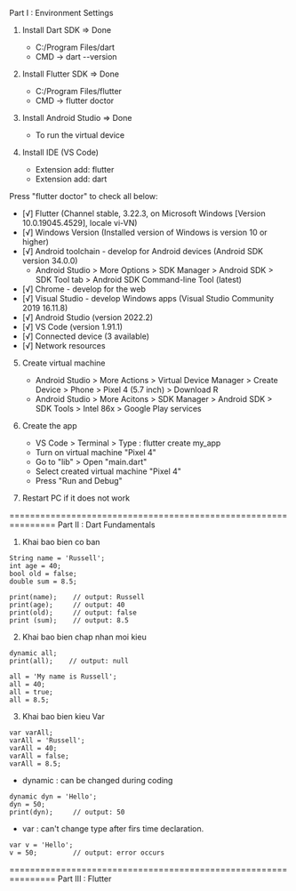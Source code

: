 Part I : Environment Settings
1. Install Dart SDK	=> Done
   - C:/Program Files/dart
   - CMD -> dart --version
   
2. Install Flutter SDK => Done
   - C:/Program Files/flutter
   - CMD -> flutter doctor
   
3. Install Android Studio => Done
   - To run the virtual device

   
4. Install IDE (VS Code)
   - Extension add: flutter
   - Extension add: dart

Press "flutter doctor" to check all below:
  - [√] Flutter (Channel stable, 3.22.3, on Microsoft Windows [Version 10.0.19045.4529], locale vi-VN)
  - [√] Windows Version (Installed version of Windows is version 10 or higher)
  - [√] Android toolchain - develop for Android devices (Android SDK version 34.0.0) 
    * Android Studio > More Options > SDK Manager > Android SDK > SDK Tool tab > Android SDK Command-line Tool (latest)
  - [√] Chrome - develop for the web
  - [√] Visual Studio - develop Windows apps (Visual Studio Community 2019 16.11.8)
  - [√] Android Studio (version 2022.2)
  - [√] VS Code (version 1.91.1)
  - [√] Connected device (3 available)
  - [√] Network resources

5. Create virtual machine
   - Android Studio > More Actions > Virtual Device Manager > Create Device > Phone > Pixel 4 (5.7 inch) > Download R
   - Android Studio > More Acitons > SDK Manager > Android SDK > SDK Tools > Intel 86x > Google Play services

6. Create the app
   - VS Code > Terminal > Type : flutter create my_app
   - Turn on virtual machine "Pixel 4"
   - Go to "lib" > Open "main.dart"
   - Select created virtual machine "Pixel 4"
   - Press "Run and Debug"

7. Restart PC if it does not work

===============================================================
Part II : Dart Fundamentals

1. Khai bao bien co ban
```
String name = 'Russell';
int age = 40;
bool old = false;
double sum = 8.5;

print(name);	// output: Russell
print(age);		// output: 40
print(old);		// output: false
print (sum);	// output: 8.5
```

2. Khai bao bien chap nhan moi kieu
```
dynamic all;
print(all);    // output: null

all = 'My name is Russell';
all = 40;
all = true;
all = 8.5;
```
3. Khai bao bien kieu Var
```
var varAll;
varAll = 'Russell';
varAll = 40;
varAll = false;
varAll = 8.5;
```

- dynamic : can be changed during coding
```
dynamic dyn = 'Hello';
dyn = 50;
print(dyn); 	// output: 50
```
- var : can't change type after firs time declaration.
```
var v = 'Hello';
v = 50; 		// output: error occurs
```

===============================================================
Part III : Flutter





